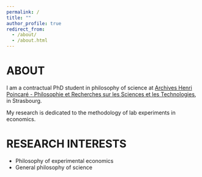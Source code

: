 ```yaml
---
permalink: /
title: ""
author_profile: true
redirect_from: 
  - /about/
  - /about.html
---
```


ABOUT
======
I am a contractual PhD student in philosophy of science at [Archives Henri Poincaré - Philosophie et Recherches sur les Sciences et les Technologies](https://poincare.univ-lorraine.fr/), in Strasbourg.

My research is dedicated to the methodology of lab experiments in economics.

RESEARCH INTERESTS
======
- Philosophy of experimental economics
- General philosophy of science



